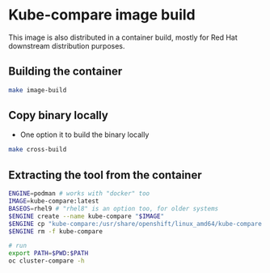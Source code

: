 # Kube-compare image build

This image is also distributed in a container build, mostly for Red Hat downstream distribution purposes.

## Building the container

```bash
make image-build
```

## Copy binary locally

- One option it to build the binary locally

```bash
make cross-build
```

## Extracting the tool from the container

```bash
ENGINE=podman # works with "docker" too
IMAGE=kube-compare:latest
BASEOS=rhel9 # "rhel8" is an option too, for older systems
$ENGINE create --name kube-compare "$IMAGE"
$ENGINE cp "kube-compare:/usr/share/openshift/linux_amd64/kube-compare.$BASEOS" ./kubectl-cluster_compare
$ENGINE rm -f kube-compare

# run 
export PATH=$PWD:$PATH
oc cluster-compare -h
```

